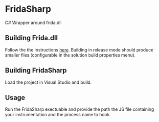 # FridaSharp
C# Wrapper around frida.dll

## Building Frida.dll
Follow the the instructions [here](https://www.frida.re/docs/building/). Building in release mode should produce smaller files (configurable in the solution build properties menu).

## Building FridaSharp
Load the project in Visual Studio and build. 

## Usage
Run the FridaSharp exectuable and provide the path the JS file containing your instrumentation and the process name to hook.

